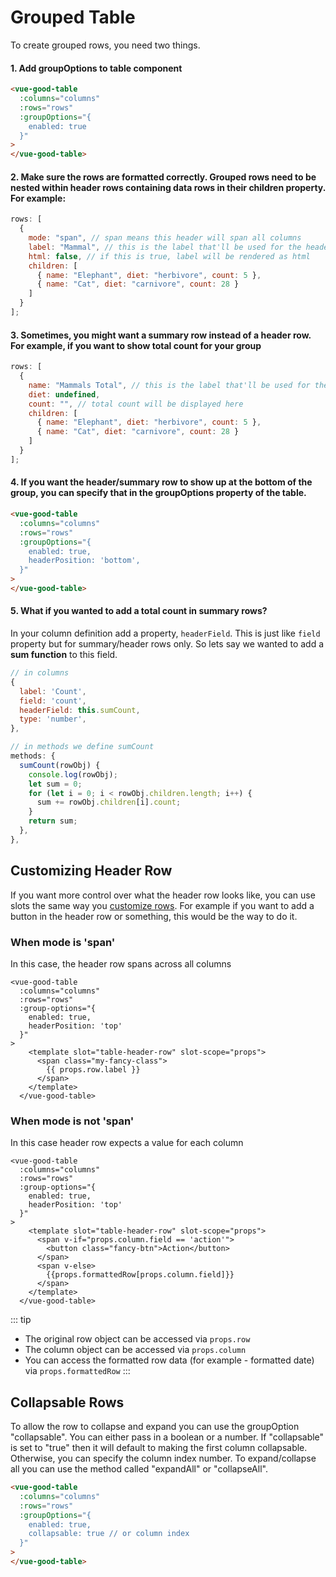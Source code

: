 # Grouped Table

To create grouped rows, you need two things.

#### 1. Add groupOptions to table component

```html
<vue-good-table
  :columns="columns"
  :rows="rows"
  :groupOptions="{
  	enabled: true
  }"
>
</vue-good-table>
```

#### 2. Make sure the rows are formatted correctly. Grouped rows need to be nested within header rows containing data rows in their children property. For example:

```js
rows: [
  {
    mode: "span", // span means this header will span all columns
    label: "Mammal", // this is the label that'll be used for the header
    html: false, // if this is true, label will be rendered as html
    children: [
      { name: "Elephant", diet: "herbivore", count: 5 },
      { name: "Cat", diet: "carnivore", count: 28 }
    ]
  }
];
```

<grouped-table :options="{enabled: true}" />

#### 3. Sometimes, you might want a summary row instead of a header row. For example, if you want to show total count for your group

```javascript
rows: [
  {
    name: "Mammals Total", // this is the label that'll be used for the header
    diet: undefined,
    count: "", // total count will be displayed here
    children: [
      { name: "Elephant", diet: "herbivore", count: 5 },
      { name: "Cat", diet: "carnivore", count: 28 }
    ]
  }
];
```

#### 4. If you want the header/summary row to show up at the bottom of the group, you can specify that in the groupOptions property of the table.

```html
<vue-good-table
  :columns="columns"
  :rows="rows"
  :groupOptions="{
  	enabled: true,
    headerPosition: 'bottom',
  }"
>
</vue-good-table>
```

<grouped-table :options="{enabled: true, headerPosition: 'bottom'}" />

#### 5. What if you wanted to add a total count in summary rows?

In your column definition add a property, `headerField`. This is just like `field` property but for summary/header rows only. So lets say we wanted to add a **sum function** to this field.

```js
// in columns
{
  label: 'Count',
  field: 'count',
  headerField: this.sumCount,
  type: 'number',
},

// in methods we define sumCount
methods: {
  sumCount(rowObj) {
    console.log(rowObj);
    let sum = 0;
    for (let i = 0; i < rowObj.children.length; i++) {
      sum += rowObj.children[i].count;
    }
    return sum;
  },
},

```

## Customizing Header Row

If you want more control over what the header row looks like, you can use slots the same way you [customize rows](/guide/advanced/#custom-row-template). For example if you want to add a button in the header row or something, this would be the way to do it.

### When mode is 'span'

In this case, the header row spans across all columns

```vue
<vue-good-table
  :columns="columns"
  :rows="rows"
  :group-options="{
    enabled: true,
    headerPosition: 'top'
  }"
>
    <template slot="table-header-row" slot-scope="props">
      <span class="my-fancy-class">
        {{ props.row.label }}
      </span>
    </template>
  </vue-good-table>
```

<grouped-custom-span :options="{enabled: true, headerPosition: 'top'}"/>

### When mode is not 'span'

In this case header row expects a value for each column

```vue
<vue-good-table
  :columns="columns"
  :rows="rows"
  :group-options="{
    enabled: true,
    headerPosition: 'top'
  }"
>
    <template slot="table-header-row" slot-scope="props">
      <span v-if="props.column.field == 'action'">
        <button class="fancy-btn">Action</button>
      </span>
      <span v-else>
        {{props.formattedRow[props.column.field]}}
      </span>
    </template>
  </vue-good-table>
```

<grouped-custom :options="{enabled: true, headerPosition: 'top'}"/>

::: tip

- The original row object can be accessed via `props.row`
- The column object can be accessed via `props.column`
- You can access the formatted row data (for example - formatted date) via `props.formattedRow`
  :::

## Collapsable Rows

To allow the row to collapse and expand you can use the groupOption "collapsable". You can either pass in a boolean or a number. 
If "collapsable" is set to "true" then it will default to making the first column collapsable. Otherwise, you can specify the column index number.
To expand/collapse all you can use the method called "expandAll" or "collapseAll".
```html
<vue-good-table
  :columns="columns"
  :rows="rows"
  :groupOptions="{
    enabled: true,
    collapsable: true // or column index
  }"
>
</vue-good-table>
```
